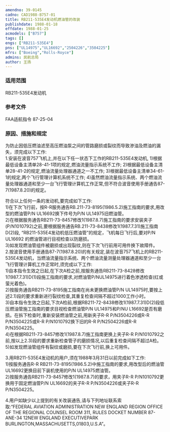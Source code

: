 ```yaml
---
amendno: 39-0145  
cadno: CAD1988-B757-01  
title: RB211-535E4发动机燃油管的改装  
publishdate: 1988-01-18  
effdate: 1988-01-25  
acmodels: ["B757"]  
tags: []  
engs: ["RB211-535E4"]  
pns: ["UL14975","UL16692","2504226","3504225"]  
mfrs: ["Boeing","Rolls-Royce"]  
admins: 民航总局  
author: 王扬  
---
```

  
### 适用范围  
RB211-535E4发动机  
  
<!--more-->  
### 参考文件  
  FAA适航指令 87-25-04  
  
### 原因、措施和规定  

  为防止因低压燃油滤至高压燃油泵之间的管路磨损或裂纹而导致渗油及燃油的漏失，须完成以下工作:  
  1.安装在波音757飞机上,并在以下任一状态下工作的RB211-535E4发动机,
  1)根据最低设备主清单28-41-1项的规定,燃油流量指示系统不工作;
  2)根据最低设备主清单28-41-2的规定,燃油流量处理器通道之一不工作;
  3)根据最低设备主清单34-61-1的规定,两个飞行管理计算机系统不工作;
  4)虽然燃油流量指示系统、两个燃油流量处理器通道和至少一台飞行管理计算机工作正常,但不符合波音使用手册通告87-7(1987.8.20)的规定。
  
  符合以上任何一条的发动机,要完成如下工作:  
  1)在下次飞行前，按R-R服务通告RB.211-73-8195(1986.5.2)施工指南的要求,用改型的燃油管P/N UL16692换下件号为P/N UL14975旧燃油管。  
  2)在根据服务通告RB211-73-8457修改1(1987.8.7)施工指南的要求安装夹子(P/N1010792)之前,要根据服务通告RB.211-73-8438修改1(1987.7.31)施工指南D(2)段, “RB211-535E4发动机低压燃油管”的规定，飞机每日飞行后,要对P/N UL16692 的燃油管进行目视检查以防磨损。  
  3)如发现燃油管组件被磨损或出现裂纹,则在下次飞行前用可用件换下故障件。  
  2.按波音使用手册通告87-7(1987.8.20)的有关规定,装在波音757飞机上的RB211-535E4发动机，当燃油流量指示系统、两个燃油流量测量处理器通道和至少一台飞行管理计算机工作正常时,须完成以下工作:  
  1)自本指令生效之日起,在下次A检之前,按服务通告RB211-73-8428修改1(1987.7.31)D(1)段施工指南的要求,对燃油管P/NUL14975进行着色渗透检查(红或萤光着色)。  
  2)按服务通告RB211-73-8195施工指南在尚未更换燃油管P/N UL14975时,要按上述2.1)段的要求重新进行裂纹检查,其重复检查间隔不超过1000工作小时。  
  3)自本指令生效之日起,下次A检前,根据RB211-72-8438修改1(1987.7.31)D(2)段低压燃油管施工指南的要求目视检查燃油管P/N UL14975和P/NU L16692是否有磨损。在拆下检查时,重新安装燃油管之前,用新夹子R-R P/N3504226或R-R P/N3504225或R-R P/N1010792换下旧的R-R P/N2504226或R-R P/N3504225。  
  4)在根据RB211-73-8457修改1(1987.8.7)施工指南更换上夹子R-R P/N1010792之前,按以上2.3)段的要求重新检查管子的磨损情况,以后重复检查间隔不超过A检。  
  5)如发现燃油管组件有裂纹或磨损,要在下次飞行前,换上可用件。  
  
  3.用RB211-535E4发动机的用户,须在1988年3月31日以前完成如下工作:  
  1)按服务通告R-R RB211-73-8195(1986.5.2)中施工指南的要求,用改型后的燃油管UL16692更换目前下装机使用的P/N UL14975燃油管。  
  2)按服务通告RB211-73-8457修改1(1987.8.7)的要求，用夹子R-R P/N1010792更换用于固定燃油管P/N UL16692的夹子R-R P/N3504226或夹子R-R P/N3504225。  
  
  4.用户如缺少以上提到的有关改装通告,请与下列地址联系索  
取:“FEDERAL AVIATION ADMINISTRATION  NEW ENGLAND REGION OFFICE OF THE REGIONAL COUNSEL  ROOM 311, RULES DOCKET NUMBER 87-ANE-34 12NEW ENGLAND EXECUTIVEPARK BURLINGTON,MASSACHUSETTS,01803,U.S.A”。  
